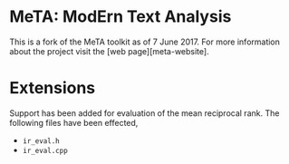 # MeTA: ModErn Text Analysis
This is a fork of the MeTA toolkit as of 7 June 2017. For more information about the project visit the [web page][meta-website].

# Extensions
Support has been added for evaluation of the mean reciprocal rank.
The following files have been effected,
  - `ir_eval.h`
  - `ir_eval.cpp`
